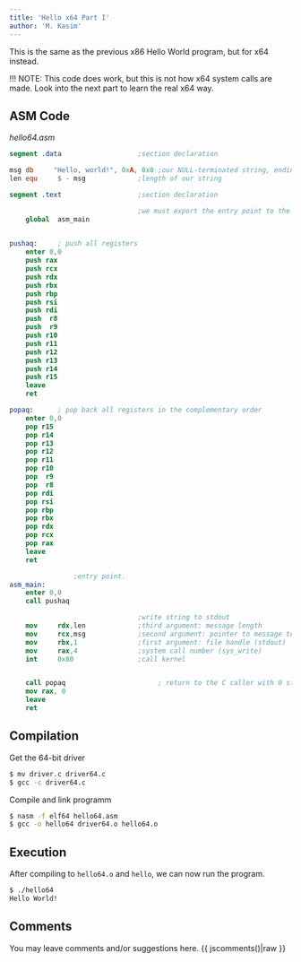 ```yaml
---
title: 'Hello x64 Part I'
author: 'M. Kasim'
---
```


This is the same as the previous x86 Hello World program, but for x64 instead.

!!! NOTE: This code does work, but this is not how x64 system calls are made. Look into the next part to learn the real x64 way.

## ASM Code

_hello64.asm_
```NASM
segment .data                   ;section declaration

msg db     "Hello, world!", 0xA, 0x0 ;our NULL-terminated string, ending with 0xA (lf) or 0xD (CR)
len equ     $ - msg             ;length of our string

segment .text                   ;section declaration

                                ;we must export the entry point to the ELF linker or loader
    global  asm_main
	

pushaq:		; push all registers
    enter 0,0
    push rax
    push rcx
    push rdx
    push rbx
    push rbp
    push rsi
    push rdi
    push  r8
    push  r9
    push r10
    push r11
    push r12
    push r13
    push r14
    push r15
    leave
    ret

popaq:		; pop back all registers in the complementary order
    enter 0,0
    pop r15
    pop r14
    pop r13
    pop r12
    pop r11
    pop r10
    pop  r9
    pop  r8
    pop rdi    
    pop rsi    
    pop rbp    
    pop rbx    
    pop rdx    
    pop rcx
    pop rax
    leave
    ret

		        ;entry point.
asm_main:
    enter 0,0
    call pushaq

                                ;write string to stdout
    mov     rdx,len             ;third argument: message length
    mov     rcx,msg             ;second argument: pointer to message to write
    mov     rbx,1               ;first argument: file handle (stdout)
    mov     rax,4               ;system call number (sys_write)
    int     0x80                ;call kernel


    call popaq                       ; return to the C caller with 0 status, sets rax 0, but C will only receive eax part as returning `int`
    mov rax, 0
    leave
    ret
```

## Compilation

Get the 64-bit driver
``` bash
$ mv driver.c driver64.c
$ gcc -c driver64.c
```

Compile and link programm
``` bash
$ nasm -f elf64 hello64.asm
$ gcc -o hello64 driver64.o hello64.o
```

## Execution
After compiling to `hello64.o` and `hello`, we can now run the program.

``` bash
$ ./hello64
Hello World!
```


## Comments
You may leave comments and/or suggestions here.
{{ jscomments()|raw }}